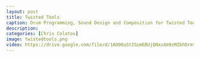 ```yaml
---
layout: post
title: Twisted Tools
caption: Drum Programming, Sound Design and Composition for Twisted Tools Instruments
description: 
categories: [Chris Colatos]
image: twistedtools.png
video: https://drive.google.com/file/d/1AO00uStISumERUjQNxuXm9zMZbhDrmtM/
---
```

